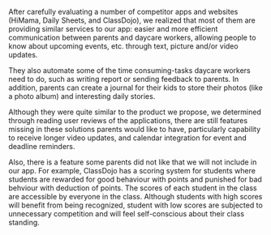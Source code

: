 After carefully evaluating a number of competitor apps and websites (HiMama, Daily Sheets, and ClassDojo), we realized that most of them are providing similar services to our app: easier and more efficient communication between parents and daycare workers, allowing people to know about upcoming events, etc. through text, picture and/or video updates.

They also automate some of the time consuming-tasks daycare workers need to do, such as writing report or sending feedback to parents. In addition, parents can create a journal for their kids to store their photos (like a photo album) and interesting daily stories.

Although they were quite similar to the product we propose, we determined through reading user reviews of the applications, there are still features missing in these solutions parents would like to have, particularly capability to receive longer video updates, and calendar integration for event and deadline reminders. 

Also, there is a feature some parents did not like that we will not include in our app. For example, ClassDojo has a scoring system for students where students are rewarded for good behaviour with points and punished for bad behviour with deduction of points. The scores of each student in the class are accessible by everyone in the class. Although students with high scores will benefit from being recognized, student with low scores are subjected to unnecessary competition and will feel self-conscious about their class standing.
